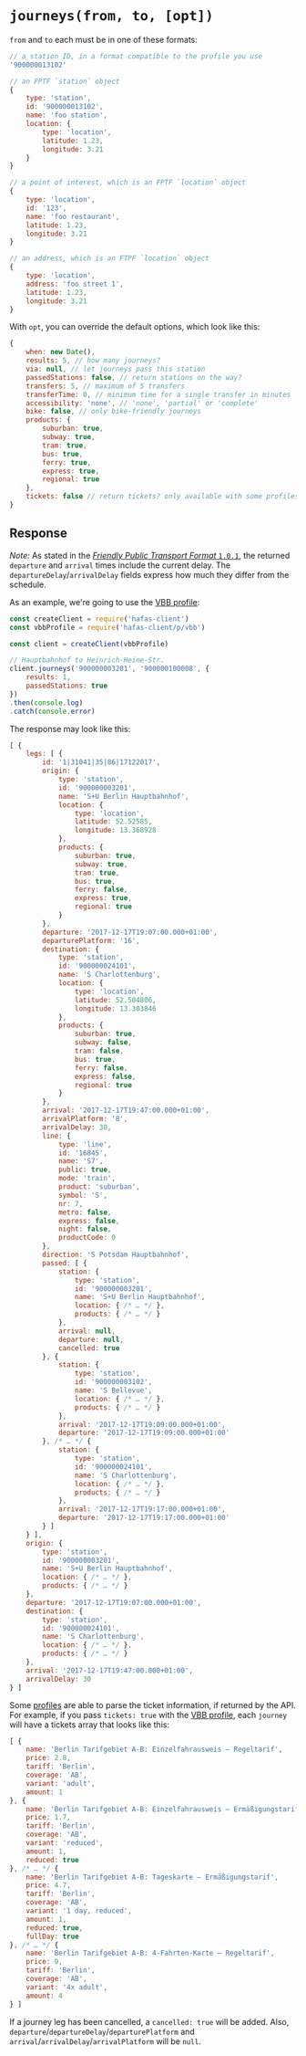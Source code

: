 # `journeys(from, to, [opt])`

`from` and `to` each must be in one of these formats:

```js
// a station ID, in a format compatible to the profile you use
'900000013102'

// an FPTF `station` object
{
	type: 'station',
	id: '900000013102',
	name: 'foo station',
	location: {
		type: 'location',
		latitude: 1.23,
		longitude: 3.21
	}
}

// a point of interest, which is an FPTF `location` object
{
	type: 'location',
	id: '123',
	name: 'foo restaurant',
	latitude: 1.23,
	longitude: 3.21
}

// an address, which is an FTPF `location` object
{
	type: 'location',
	address: 'foo street 1',
	latitude: 1.23,
	longitude: 3.21
}
```

With `opt`, you can override the default options, which look like this:

```js
{
	when: new Date(),
	results: 5, // how many journeys?
	via: null, // let journeys pass this station
	passedStations: false, // return stations on the way?
	transfers: 5, // maximum of 5 transfers
	transferTime: 0, // minimum time for a single transfer in minutes
	accessibility: 'none', // 'none', 'partial' or 'complete'
	bike: false, // only bike-friendly journeys
	products: {
		suburban: true,
		subway: true,
		tram: true,
		bus: true,
		ferry: true,
		express: true,
		regional: true
	},
	tickets: false // return tickets? only available with some profiles
}
```

## Response

*Note:* As stated in the [*Friendly Public Transport Format* `1.0.1`](https://github.com/public-transport/friendly-public-transport-format/tree/1.0.1), the returned `departure` and `arrival` times include the current delay. The `departureDelay`/`arrivalDelay` fields express how much they differ from the schedule.

As an example, we're going to use the [VBB profile](../p/vbb):

```js
const createClient = require('hafas-client')
const vbbProfile = require('hafas-client/p/vbb')

const client = createClient(vbbProfile)

// Hauptbahnhof to Heinrich-Heine-Str.
client.journeys('900000003201', '900000100008', {
	results: 1,
	passedStations: true
})
.then(console.log)
.catch(console.error)
```

The response may look like this:

```js
[ {
	legs: [ {
		id: '1|31041|35|86|17122017',
		origin: {
			type: 'station',
			id: '900000003201',
			name: 'S+U Berlin Hauptbahnhof',
			location: {
				type: 'location',
				latitude: 52.52585,
				longitude: 13.368928
			},
			products: {
				suburban: true,
				subway: true,
				tram: true,
				bus: true,
				ferry: false,
				express: true,
				regional: true
			}
		},
		departure: '2017-12-17T19:07:00.000+01:00',
		departurePlatform: '16',
		destination: {
			type: 'station',
			id: '900000024101',
			name: 'S Charlottenburg',
			location: {
				type: 'location',
				latitude: 52.504806,
				longitude: 13.303846
			},
			products: {
				suburban: true,
				subway: false,
				tram: false,
				bus: true,
				ferry: false,
				express: false,
				regional: true
			}
		},
		arrival: '2017-12-17T19:47:00.000+01:00',
		arrivalPlatform: '8',
		arrivalDelay: 30,
		line: {
			type: 'line',
			id: '16845',
			name: 'S7',
			public: true,
			mode: 'train',
			product: 'suburban',
			symbol: 'S',
			nr: 7,
			metro: false,
			express: false,
			night: false,
			productCode: 0
		},
		direction: 'S Potsdam Hauptbahnhof',
		passed: [ {
			station: {
				type: 'station',
				id: '900000003201',
				name: 'S+U Berlin Hauptbahnhof',
				location: { /* … */ },
				products: { /* … */ }
			},
			arrival: null,
			departure: null,
			cancelled: true
		}, {
			station: {
				type: 'station',
				id: '900000003102',
				name: 'S Bellevue',
				location: { /* … */ },
				products: { /* … */ }
			},
			arrival: '2017-12-17T19:09:00.000+01:00',
			departure: '2017-12-17T19:09:00.000+01:00'
		}, /* … */ {
			station: {
				type: 'station',
				id: '900000024101',
				name: 'S Charlottenburg',
				location: { /* … */ },
				products: { /* … */ }
			},
			arrival: '2017-12-17T19:17:00.000+01:00',
			departure: '2017-12-17T19:17:00.000+01:00'
		} ]
	} ],
	origin: {
		type: 'station',
		id: '900000003201',
		name: 'S+U Berlin Hauptbahnhof',
		location: { /* … */ },
		products: { /* … */ }
	},
	departure: '2017-12-17T19:07:00.000+01:00',
	destination: {
		type: 'station',
		id: '900000024101',
		name: 'S Charlottenburg',
		location: { /* … */ },
		products: { /* … */ }
	},
	arrival: '2017-12-17T19:47:00.000+01:00',
	arrivalDelay: 30
} ]
```

Some [profiles](../p) are able to parse the ticket information, if returned by the API. For example, if you pass `tickets: true` with the [VBB profile](../p/vbb), each `journey` will have a tickets array that looks like this:

```js
[ {
	name: 'Berlin Tarifgebiet A-B: Einzelfahrausweis – Regeltarif',
	price: 2.8,
	tariff: 'Berlin',
	coverage: 'AB',
	variant: 'adult',
	amount: 1
}, {
	name: 'Berlin Tarifgebiet A-B: Einzelfahrausweis – Ermäßigungstarif',
	price: 1.7,
	tariff: 'Berlin',
	coverage: 'AB',
	variant: 'reduced',
	amount: 1,
	reduced: true
}, /* … */ {
	name: 'Berlin Tarifgebiet A-B: Tageskarte – Ermäßigungstarif',
	price: 4.7,
	tariff: 'Berlin',
	coverage: 'AB',
	variant: '1 day, reduced',
	amount: 1,
	reduced: true,
	fullDay: true
}, /* … */ {
	name: 'Berlin Tarifgebiet A-B: 4-Fahrten-Karte – Regeltarif',
	price: 9,
	tariff: 'Berlin',
	coverage: 'AB',
	variant: '4x adult',
	amount: 4
} ]
```

If a journey leg has been cancelled, a `cancelled: true` will be added. Also, `departure`/`departureDelay`/`departurePlatform` and `arrival`/`arrivalDelay`/`arrivalPlatform` will be `null`.
